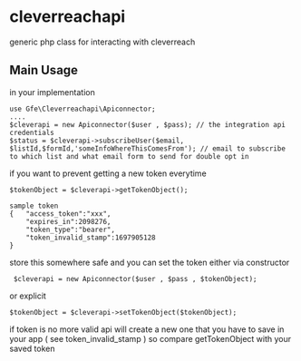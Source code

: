 # cleverreachapi
generic php class for interacting with cleverreach


## Main Usage

in your implementation

    use Gfe\Cleverreachapi\Apiconnector;
    ....
    $cleverapi = new Apiconnector($user , $pass); // the integration api credentials
    $status = $cleverapi->subscribeUser($email, $listId,$formId,'someInfoWhereThisComesFrom'); // email to subscribe to which list and what email form to send for double opt in

if you want to prevent getting a new token everytime

    $tokenObject = $cleverapi->getTokenObject();
    
    sample token
    {   "access_token":"xxx",
        "expires_in":2098276,
        "token_type":"bearer",
        "token_invalid_stamp":1697905128
    }

store this somewhere safe and you can set the token either via constructor

     $cleverapi = new Apiconnector($user , $pass , $tokenObject);

or explicit

    $tokenObject = $cleverapi->setTokenObject($tokenObject);

if token is no more valid api will create a new one that you have to save in your app ( see token_invalid_stamp )
so compare getTokenObject with your saved token


    
    
    
